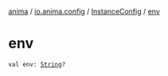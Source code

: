 [anima](../../index.md) / [io.anima.config](../index.md) / [InstanceConfig](index.md) / [env](./env.md)

# env

`val env: `[`String`](https://kotlinlang.org/api/latest/jvm/stdlib/kotlin/-string/index.html)`?`